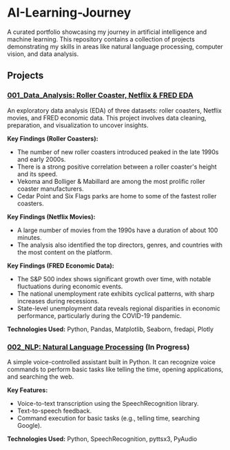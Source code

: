 # AI-Learning-Journey
A curated portfolio showcasing my journey in artificial intelligence and machine learning. This repository contains a collection of projects demonstrating my skills in areas like natural language processing, computer vision, and data analysis.

## Projects

### [001_Data_Analysis: Roller Coaster, Netflix & FRED EDA](./001_Data_Analysis/)

An exploratory data analysis (EDA) of three datasets: roller coasters, Netflix movies, and FRED economic data. This project involves data cleaning, preparation, and visualization to uncover insights.

**Key Findings (Roller Coasters):**
- The number of new roller coasters introduced peaked in the late 1990s and early 2000s.
- There is a strong positive correlation between a roller coaster's height and its speed.
- Vekoma and Bolliger & Mabillard are among the most prolific roller coaster manufacturers.
- Cedar Point and Six Flags parks are home to some of the fastest roller coasters.

**Key Findings (Netflix Movies):**
- A large number of movies from the 1990s have a duration of about 100 minutes.
- The analysis also identified the top directors, genres, and countries with the most content on the platform.

**Key Findings (FRED Economic Data):**
- The S&P 500 index shows significant growth over time, with notable fluctuations during economic events.
- The national unemployment rate exhibits cyclical patterns, with sharp increases during recessions.
- State-level unemployment data reveals regional disparities in economic performance, particularly during the COVID-19 pandemic.

**Technologies Used:** Python, Pandas, Matplotlib, Seaborn, fredapi, Plotly

### [002_NLP: Natural Language Processing](./002_NLP/) (In Progress)

A simple voice-controlled assistant built in Python. It can recognize voice commands to perform basic tasks like telling the time, opening applications, and searching the web.

**Key Features:**
- Voice-to-text transcription using the SpeechRecognition library.
- Text-to-speech feedback.
- Command execution for basic tasks (e.g., telling time, searching Google).

**Technologies Used:** Python, SpeechRecognition, pyttsx3, PyAudio